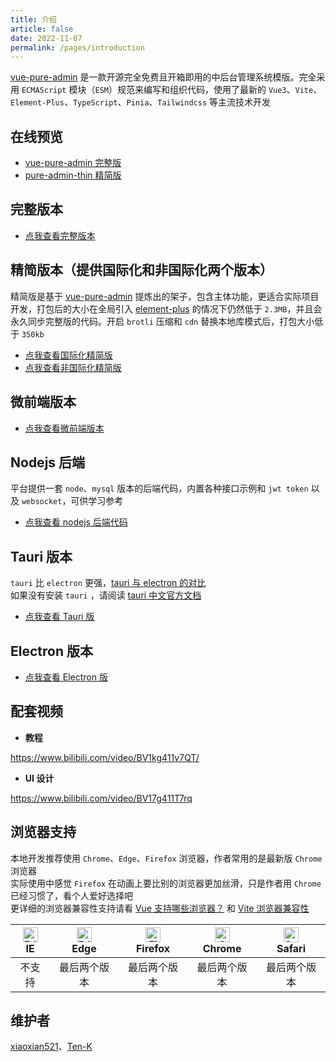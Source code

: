 ```yaml
---
title: 介绍
article: false
date: 2022-11-07
permalink: /pages/introduction
---
```


[vue-pure-admin](https://github.com/pure-admin/vue-pure-admin) 是一款开源完全免费且开箱即用的中后台管理系统模版。完全采用 `ECMAScript` 模块（`ESM`）规范来编写和组织代码，使用了最新的 `Vue3`、`Vite`、`Element-Plus`、`TypeScript`、`Pinia`、`Tailwindcss` 等主流技术开发

## 在线预览

- [vue-pure-admin 完整版](https://yiming_chang.gitee.io/vue-pure-admin/#/login)
- [pure-admin-thin 精简版](https://pure-admin-thin.netlify.app/#/login)

## 完整版本

- [点我查看完整版本](https://github.com/pure-admin/vue-pure-admin)

## 精简版本（提供国际化和非国际化两个版本）

精简版是基于 [vue-pure-admin](https://github.com/pure-admin/vue-pure-admin) 提炼出的架子，包含主体功能，更适合实际项目开发，打包后的大小在全局引入 [element-plus](https://element-plus.org) 的情况下仍然低于 `2.3MB`，并且会永久同步完整版的代码。开启 `brotli` 压缩和 `cdn` 替换本地库模式后，打包大小低于 `350kb`

- [点我查看国际化精简版](https://github.com/pure-admin/pure-admin-thin/tree/i18n)
- [点我查看非国际化精简版](https://github.com/pure-admin/pure-admin-thin)

## 微前端版本

- [点我查看微前端版本](https://github.com/pure-admin/pure-admin-micro)

## Nodejs 后端

平台提供一套 `node`、`mysql` 版本的后端代码，内置各种接口示例和 `jwt token` 以及 `websocket`，可供学习参考

- [点我查看 nodejs 后端代码](https://github.com/pure-admin/pure-admin-backend)

## Tauri 版本

`tauri` 比 `electron` 更强，[tauri 与 electron 的对比](https://www.cnblogs.com/Grewer/p/12789261.html) <Badge text="推荐文章"/>  
如果没有安装 `tauri` ，请阅读 [tauri 中文官方文档](https://tauri.app/zh/)

- [点我查看 Tauri 版](https://github.com/pure-admin/tauri-pure-admin)

## Electron 版本

- [点我查看 Electron 版](https://github.com/pure-admin/electron-pure-admin)

## 配套视频

- **教程**

<https://www.bilibili.com/video/BV1kg411v7QT/> <Badge text="视频教程"/>

- **UI 设计**

<https://www.bilibili.com/video/BV17g411T7rq> <Badge text="视频教程"/>

## 浏览器支持

本地开发推荐使用 `Chrome`、`Edge`、`Firefox` 浏览器，作者常用的是最新版 `Chrome` 浏览器  
实际使用中感觉 `Firefox` 在动画上要比别的浏览器更加丝滑，只是作者用 `Chrome` 已经习惯了，看个人爱好选择吧  
更详细的浏览器兼容性支持请看 [Vue 支持哪些浏览器？](https://cn.vuejs.org/about/faq.html#what-browsers-does-vue-support) 和 [Vite 浏览器兼容性](https://cn.vitejs.dev/guide/build#browser-compatibility)

| [<img :src="$withBase('/img/support/edge_48x48.png')" alt=" Edge" width="24px" height="24px" />](http://godban.github.io/browsers-support-badges/)</br>IE | [<img :src="$withBase('/img/support/edge_48x48.png')" alt=" Edge" width="24px" height="24px" />](http://godban.github.io/browsers-support-badges/)</br>Edge | [<img :src="$withBase('/img/support/firefox_48x48.png')" alt="Firefox" width="24px" height="24px" />](http://godban.github.io/browsers-support-badges/)</br>Firefox | [<img :src="$withBase('/img/support/chrome_48x48.png')" alt="Chrome" width="24px" height="24px" />](http://godban.github.io/browsers-support-badges/)</br>Chrome | [<img :src="$withBase('/img/support/safari_48x48.png')" alt="Safari" width="24px" height="24px" />](http://godban.github.io/browsers-support-badges/)</br>Safari |
| :-------------------------------------------------------------------------------------------------------------------------------------------------------: | :---------------------------------------------------------------------------------------------------------------------------------------------------------: | :-----------------------------------------------------------------------------------------------------------------------------------------------------------------: | :--------------------------------------------------------------------------------------------------------------------------------------------------------------: | :--------------------------------------------------------------------------------------------------------------------------------------------------------------: |
|                                                                          不支持                                                                           |                                                                        最后两个版本                                                                         |                                                                            最后两个版本                                                                             |                                                                           最后两个版本                                                                           |                                                                           最后两个版本                                                                           |

## 维护者

[xiaoxian521](https://github.com/xiaoxian521)、[Ten-K](https://github.com/Ten-K)
